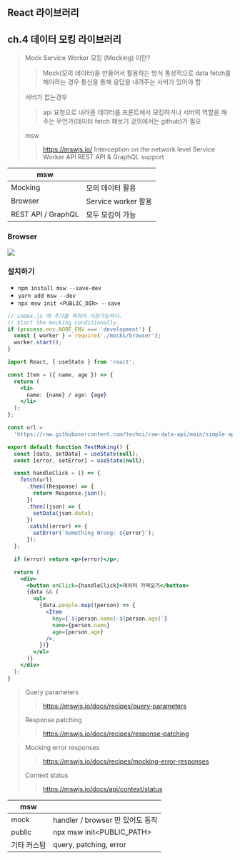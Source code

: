 ## React 라이브러리

## ch.4 데이터 모킹 라이브러리

> Mock Service Worker
> 모킹 (Mocking) 이란?
>
> > Mock(모의 데이터)을 만들어서 활용하는 방식
> > 통상적으로 data fetch를 해야하는 경우 통신을 통해 응답을 내려주는 서버가 있어야 함

> 서버가 없는경우
>
> > api 요청으로 내려올 데이터를 프론트에서 모킹하거나
> > 서버의 역할을 해주는 무언가(데이터 fetch 해보기 강의에서는 github)가 필요

> msw
>
> > https://mswjs.io/
> > Interception on the network level
> > Service Worker API
> > REST API & GraphQL support

| msw                |                     |
| ------------------ | ------------------- |
| Mocking            | 모의 데이터 활용    |
| Browser            | Service worker 활용 |
| REST API / GraphQL | 모두 모킹이 가능    |

### Browser

<img src="https://mermaid.ink/img/eyJjb2RlIjoic2VxdWVuY2VEaWFncmFtXG5cdEJyb3dzZXIgLT4-IFNlcnZpY2UgV29ya2VyOiAxLiByZXF1ZXN0XG4gIFNlcnZpY2UgV29ya2VyIC0tPj4gbXN3OiAyLiByZXF1ZXN0IGNsb25lXG4gIG1zdyAtLT4-IG1zdzogMy4gbWF0Y2ggYWdhaW5zdCBtb2Nrc1xuICBtc3cgLS0-PiBTZXJ2aWNlIFdvcmtlcjogNC4gTW9ja2VkIHJlc3BvbnNlXG4gIFNlcnZpY2UgV29ya2VyIC0-PiBCcm93c2VyOiA1LiByZXNwb25kV2l0aChtb2NrZWRSZXNwb25zZSlcblx0XHRcdFx0XHQiLCJtZXJtYWlkIjp7InRoZW1lIjoiZGVmYXVsdCJ9LCJ1cGRhdGVFZGl0b3IiOmZhbHNlfQ">

### 설치하기

- `npm install msw --save-dev`
- `yarn add msw --dev`
- `npx msw init <PUBLIC_DIR> --save`

```js
// index.js 에 추가를 해줘야 사용가능하다.
// Start the mocking conditionally.
if (process.env.NODE_ENV === 'development') {
  const { worker } = require('./mocks/browser');
  worker.start();
}
```

```jsx
import React, { useState } from 'react';

const Item = ({ name, age }) => {
  return (
    <li>
      name: {name} / age: {age}
    </li>
  );
};

const url =
  'https://raw.githubusercontent.com/techoi/raw-data-api/main/simple-api.json';

export default function TestMoking() {
  const [data, setData] = useState(null);
  const [error, setError] = useState(null);

  const handleClick = () => {
    fetch(url)
      .then((Response) => {
        return Response.json();
      })
      .then((json) => {
        setData(json.data);
      })
      .catch((error) => {
        setError(`Something Wrong: ${error}`);
      });
  };

  if (error) return <p>{error}</p>;

  return (
    <div>
      <button onClick={handleClick}>데이터 가져오기</button>
      {data && (
        <ul>
          {data.people.map((person) => {
            <Item
              key={`${person.name}-${person.age}`}
              name={person.name}
              age={person.age}
            />;
          })}
        </ul>
      )}
    </div>
  );
}
```

> Query parameters
>
> > https://mswjs.io/docs/recipes/query-parameters

> Response patching
>
> > https://mswjs.io/docs/recipes/response-patching

> Mocking error responses
>
> > https://mswjs.io/docs/recipes/mocking-error-responses

> Context status
>
> > https://mswjs.io/docs/api/context/status

| msw         |                                  |
| ----------- | -------------------------------- |
| mock        | handler / browser 만 있어도 동작 |
| public      | npx msw init<PUBLIC_PATH>        |
| 기타 커스텀 | query, patching, error           |
